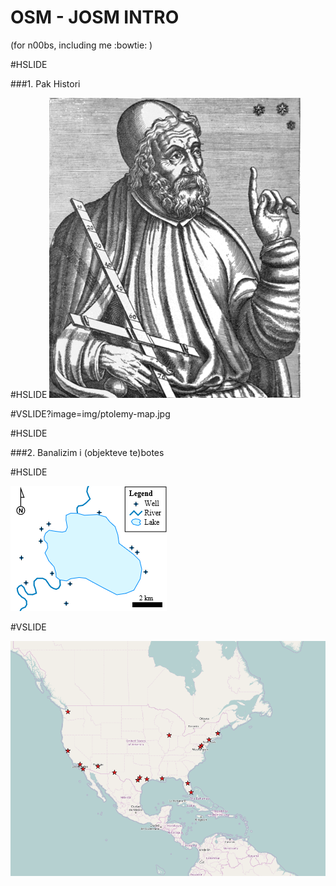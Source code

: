 # OSM - JOSM INTRO 
(for n00bs, including me :bowtie: )

#HSLIDE

###1. Pak Histori 

#HSLIDE
![Ptolemeu](img/ptolemy.png)

#VSLIDE?image=img/ptolemy-map.jpg

#HSLIDE

###2. Banalizim i (objekteve te)botes

#HSLIDE

![data-types](img/data-types.png)

#VSLIDE

![points](img/points.png)
